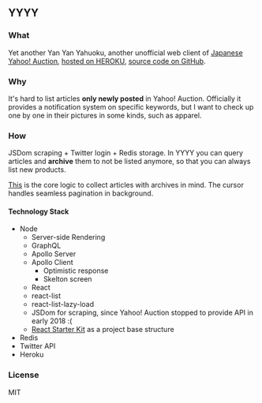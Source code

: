 ## YYYY

### What

Yet another Yan Yan Yahuoku, another unofficial web client of [Japanese Yahoo! Auction](https://auctions.yahoo.co.jp/), [hosted on HEROKU](https://yyygql.herokuapp.com/), [source code on GitHub](https://github.com/piglovesyou/yyy).

### Why

It's hard to list articles **only newly posted** in Yahoo! Auction. Officially it provides a notification system on specific keywords, but I want to check up one by one in their pictures in some kinds, such as apparel.

### How

JSDom scraping + Twitter login + Redis storage. In YYYY you can query articles and **archive** them to not be listed anymore, so that you can always list new products.

[This](https://github.com/piglovesyou/yyy/blob/master/src/data/schema.js#L216) is the core logic to collect articles with archives in mind. The cursor handles seamless pagination in background.

#### Technology Stack

* Node
	* Server-side Rendering
	* GraphQL
    * Apollo Server
	* Apollo Client
		* Optimistic response
		* Skelton screen
	* React
    * react-list
    * react-list-lazy-load
	* JSDom for scraping, since Yahoo! Auction stopped to provide API in early 2018 :(
	* [React Starter Kit](https://github.com/kriasoft/react-starter-kit) as a project base structure
* Redis
* Twitter API
* Heroku

### License

MIT
